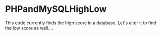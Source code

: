 # PHPandMySQLHighLow
This code currently finds the high score in a database.  Let's alter it to find the low score as well....
